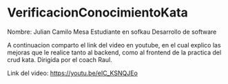 # VerificacionConocimientoKata

Nombre: Julian Camilo Mesa 
Estudiante en sofkau
Desarrollo de software 

A continuacion comparto el link del video en youtube, en el cual explico las mejoras que le realice tanto al backend, como al frontend de 
la practica del crud kata. Dirigida por el coach Raul.

Link del video: 
https://youtu.be/eIC_KSNQJEo
